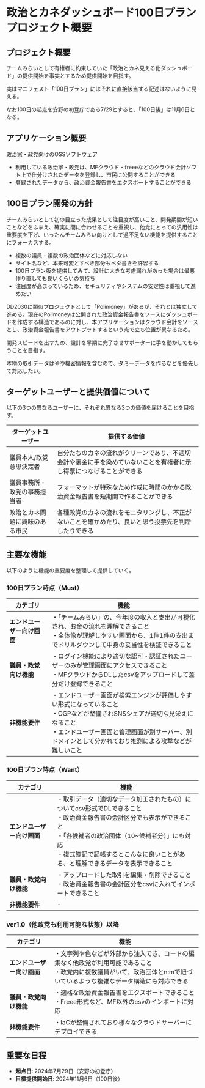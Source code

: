 # 政治とカネダッシュボード100日プランプロジェクト概要

## プロジェクト概要

チームみらいとして有権者に約束していた「政治とカネ見える化ダッシュボード」の提供開始を事実とするため提供開始を目指す。

実はマニフェスト「100日プラン」にはそれに直接該当する記述はないように見える。

なお100日の起点を安野の初登庁である7/29とすると、「100日後」は11月6日となる。

## アプリケーション概要

政治家・政党向けのOSSソフトウェア

- 利用している政治家・政党は、MFクラウド・freeeなどのクラウド会計ソフト上で仕分けされたデータを登録し、市民に公開することができる
- 登録されたデータから、政治資金報告書をエクスポートすることができる

## 100日プラン開発の方針

チームみらいとして初の目立った成果として注目度が高いこと、開発期間が短いことなどをふまえ、確実に間に合わせることを重視し、他党にとっての汎用性は重要度を下げ、いったんチームみらい向けとして過不足ない機能を提供することにフォーカスする。

- 複数の議員・複数の政治団体などに対応しない
- サイト名など、本来可変とすべき部分もベタ書きを許容する
- 100日プラン版を提供してみて、設計に大きな考慮漏れがあった場合は最悪作り直しても良いくらいの気持ち
- 注目度が高まっているため、セキュリティやシステムの安定性は重視して進めたい

DD2030に類似プロジェクトとして「Polimoney」があるが、それとは独立して進める。現在のPolimoneyは公開された政治資金報告書をソースにダッシュボードを作成する構造であるのに対し、本アプリケーションはクラウド会計をソースとし、政治資金報告書をアウトプットするという点で立ち位置が異なるため。

開発スピードを出すため、設計を早期に完了させサポーターに手を動かしてもらうことを目指す。

本物の取引データはやや機密情報を含むので、ダミーデータを作るなどを優先して対応したい。

## ターゲットユーザーと提供価値について

以下の3つの異なるユーザーに、それぞれ異なる3つの価値を届けることを目指す。

| ターゲットユーザー | 提供する価値 |
|-------------------|--------------|
| 議員本人/政党意思決定者 | 自分たちのカネの流れがクリーンであり、不適切会計や裏金に手を染めていないことを有権者に示し得票につなげることができる |
| 議員事務所・政党の事務担当者 | フォーマットが特殊なため作成に時間のかかる政治資金報告書を短期間で作ることができる |
| 政治とカネ問題に興味のある市民 | 各種政党のカネの流れをモニタリングし、不正がないことを確かめたり、良いと思う投票先を判断したりできる |

## 主要な機能

以下のように機能の重要度を整理して提供していく。

### 100日プラン時点（Must）

| カテゴリ | 機能 |
|----------|------|
| **エンドユーザー向け画面** | ・「チームみらい」の、今年度の収入と支出が可視化され、お金の流れを理解できること<br>・全体像が理解しやすい画面から、1件1件の支出までドリルダウンして中身の妥当性を検証できること |
| **議員・政党向け機能** | ・ログイン機能により適切な認可・認証されたユーザーのみが管理画面にアクセスできること<br>・MFクラウドからDLしたcsvをアップロードして差分だけ登録できること |
| **非機能要件** | ・エンドユーザー画面が検索エンジンが評価しやすい形式になっていること<br>・OGPなどが整備されSNSシェアが適切な見栄えになること<br>・エンドユーザー画面と管理画面が別サーバー、別ドメインとして分かれており推測による攻撃などが難しいこと |

### 100日プラン時点（Want）

| カテゴリ | 機能 |
|----------|------|
| **エンドユーザー向け画面** | ・取引データ（適切なデータ加工されたもの）についてcsv形式でDLできること<br>・政治資金報告書の会計区分でも表示ができること<br>・「各候補者の政治団体（10~候補者分）」にも対応<br>・複式簿記で記帳するとこんなに良いことがある、と理解できるデータを表示できること |
| **議員・政党向け機能** | ・アップロードした取引を編集・削除できること<br>・政治資金報告書の会計区分をcsvに入れてインポートできること |
| **非機能要件** | - |

### ver1.0（他政党も利用可能な状態）以降

| カテゴリ | 機能 |
|----------|------|
| **エンドユーザー向け画面** | ・文字列や色などが外部から注入でき、コードの編集なく他政党が利用可能であること<br>・政党内に複数議員がいて、政治団体とn:mで紐づいているような複雑なデータ構造にも対応できる |
| **議員・政党向け機能** | ・適格な政治資金報告書をエクスポートできること<br>・Freee形式など、MF以外のcsvのインポートに対応 |
| **非機能要件** | ・IaCが整備されており様々なクラウドサーバーにデプロイできる |

## 重要な日程

- **起点日**: 2024年7月29日（安野の初登庁）
- **目標提供開始日**: 2024年11月6日（100日後）